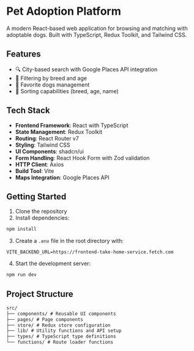 # Pet Adoption Platform

A modern React-based web application for browsing and matching with adoptable dogs. Built with TypeScript, Redux Toolkit, and Tailwind CSS.

## Features

- 🔍 City-based search with Google Places API integration
- 🎯 Filtering by breed and age
- 💟 Favorite dogs management
- 🔄 Sorting capabilities (breed, age, name)

## Tech Stack

- **Frontend Framework**: React with TypeScript
- **State Management**: Redux Toolkit
- **Routing**: React Router v7
- **Styling**: Tailwind CSS
- **UI Components**: shadcn/ui
- **Form Handling**: React Hook Form with Zod validation
- **HTTP Client**: Axios
- **Build Tool**: Vite
- **Maps Integration**: Google Places API

## Getting Started

1. Clone the repository
2. Install dependencies:

```bash
npm install
```

3. Create a `.env` file in the root directory with:

```env
VITE_BACKEND_URL=https://frontend-take-home-service.fetch.com
```

4. Start the development server:

```bash
npm run dev
```

## Project Structure

```markdown
src/
├── components/ # Reusable UI components
├── pages/ # Page components
├── store/ # Redux store configuration
├── lib/ # Utility functions and API setup
├── types/ # TypeScript type definitions
└── functions/ # Route loader functions
```
